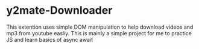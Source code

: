 # y2mate-Downloader
This extention uses simple DOM manipulation to help download videos and mp3 from youtube easliy. This is mainly a simple project for me to practice JS and learn basics of async await
